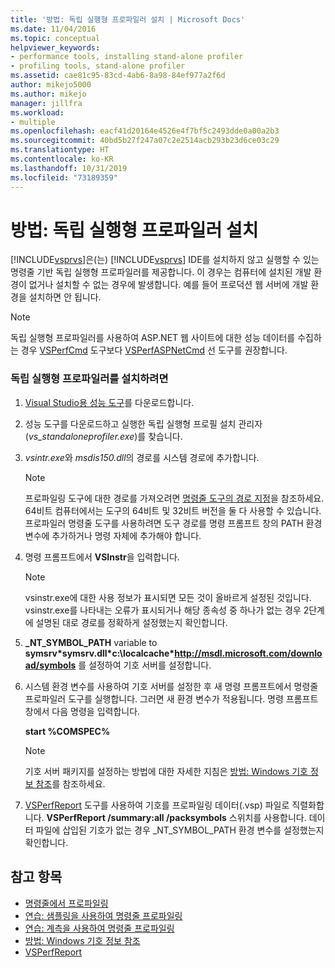 ```yaml
---
title: '방법: 독립 실행형 프로파일러 설치 | Microsoft Docs'
ms.date: 11/04/2016
ms.topic: conceptual
helpviewer_keywords:
- performance tools, installing stand-alone profiler
- profiling tools, stand-alone profiler
ms.assetid: cae81c95-83cd-4ab6-8a98-84ef977a2f6d
author: mikejo5000
ms.author: mikejo
manager: jillfra
ms.workload:
- multiple
ms.openlocfilehash: eacf41d20164e4526e4f7bf5c2493dde0a00a2b3
ms.sourcegitcommit: 40bd5b27f247a07c2e2514acb293b23d6ce03c29
ms.translationtype: HT
ms.contentlocale: ko-KR
ms.lasthandoff: 10/31/2019
ms.locfileid: "73189359"
---
```

# <a name="how-to-install-the-stand-alone-profiler"></a>방법: 독립 실행형 프로파일러 설치
[!INCLUDE[vsprvs](../code-quality/includes/vsprvs_md.md)]은(는) [!INCLUDE[vsprvs](../code-quality/includes/vsprvs_md.md)] IDE를 설치하지 않고 실행할 수 있는 명령줄 기반 독립 실행형 프로파일러를 제공합니다. 이 경우는 컴퓨터에 설치된 개발 환경이 없거나 설치할 수 없는 경우에 발생합니다. 예를 들어 프로덕션 웹 서버에 개발 환경을 설치하면 안 됩니다.

> [!NOTE]
> 독립 실행형 프로파일러를 사용하여 ASP.NET 웹 사이트에 대한 성능 데이터를 수집하는 경우 [VSPerfCmd](../profiling/vsperfcmd.md) 도구보다 [VSPerfASPNetCmd](../profiling/vsperfaspnetcmd.md) 선 도구를 권장합니다.

### <a name="to-install-the-stand-alone-profiler"></a>독립 실행형 프로파일러를 설치하려면

1. [Visual Studio용 성능 도구](https://visualstudio.microsoft.com/downloads/?q=performance+tools#performance-tools-for-visual-studio)를 다운로드합니다.

1. 성능 도구를 다운로드하고 실행한 독립 실행형 프로필 설치 관리자(*vs_standaloneprofiler.exe*)를 찾습니다.

2. *vsintr.exe*와 *msdis150.dll*의 경로를 시스템 경로에 추가합니다.

   > [!NOTE]
   > 프로파일링 도구에 대한 경로를 가져오려면 [명령줄 도구의 경로 지정](../profiling/specifying-the-path-to-profiling-tools-command-line-tools.md)을 참조하세요. 64비트 컴퓨터에서는 도구의 64비트 및 32비트 버전을 둘 다 사용할 수 있습니다. 프로파일러 명령줄 도구를 사용하려면 도구 경로를 명령 프롬프트 창의 PATH 환경 변수에 추가하거나 명령 자체에 추가해야 합니다.

3. 명령 프롬프트에서 **VSInstr**을 입력합니다.

   > [!NOTE]
   > vsinstr.exe에 대한 사용 정보가 표시되면 모든 것이 올바르게 설정된 것입니다. vsinstr.exe를 나타내는 오류가 표시되거나 해당 종속성 중 하나가 없는 경우 2단계에 설명된 대로 경로를 정확하게 설정했는지 확인합니다.

4. **_NT_SYMBOL_PATH** variable to **symsrv\*symsrv.dll\*c:\localcache\*http://msdl.microsoft.com/download/symbols** 를 설정하여 기호 서버를 설정합니다.

5. 시스템 환경 변수를 사용하여 기호 서버를 설정한 후 새 명령 프롬프트에서 명령줄 프로파일러 도구를 실행합니다. 그러면 새 환경 변수가 적용됩니다. 명령 프롬프트 창에서 다음 명령을 입력합니다.

    **start %COMSPEC%**

   > [!NOTE]
   > 기호 서버 패키지를 설정하는 방법에 대한 자세한 지침은 [방법: Windows 기호 정보 참조](../profiling/how-to-reference-windows-symbol-information.md)를 참조하세요.

6. [VSPerfReport](../profiling/vsperfreport.md) 도구를 사용하여 기호를 프로파일링 데이터(.vsp) 파일로 직렬화합니다. **VSPerfReport /summary:all /packsymbols** 스위치를 사용합니다. 데이터 파일에 삽입된 기호가 없는 경우 _NT_SYMBOL_PATH 환경 변수를 설정했는지 확인합니다.

## <a name="see-also"></a>참고 항목
- [명령줄에서 프로파일링](../profiling/using-the-profiling-tools-from-the-command-line.md)
- [연습: 샘플링을 사용하여 명령줄 프로파일링](../profiling/walkthrough-command-line-profiling-using-sampling.md)
- [연습: 계측을 사용하여 명령줄 프로파일링](command-line-profiling-of-stand-alone-applications.md)
- [방법: Windows 기호 정보 참조](../profiling/how-to-reference-windows-symbol-information.md)
- [VSPerfReport](../profiling/vsperfreport.md)